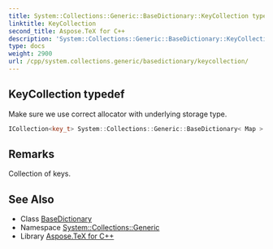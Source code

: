 ```yaml
---
title: System::Collections::Generic::BaseDictionary::KeyCollection typedef
linktitle: KeyCollection
second_title: Aspose.TeX for C++
description: 'System::Collections::Generic::BaseDictionary::KeyCollection typedef. Make sure we use correct allocator with underlying storage type in C++.'
type: docs
weight: 2900
url: /cpp/system.collections.generic/basedictionary/keycollection/
---
```

## KeyCollection typedef


Make sure we use correct allocator with underlying storage type.

```cpp
ICollection<key_t> System::Collections::Generic::BaseDictionary< Map >::KeyCollection
```

## Remarks


Collection of keys. 
## See Also

* Class [BaseDictionary](../)
* Namespace [System::Collections::Generic](../../)
* Library [Aspose.TeX for C++](../../../)
